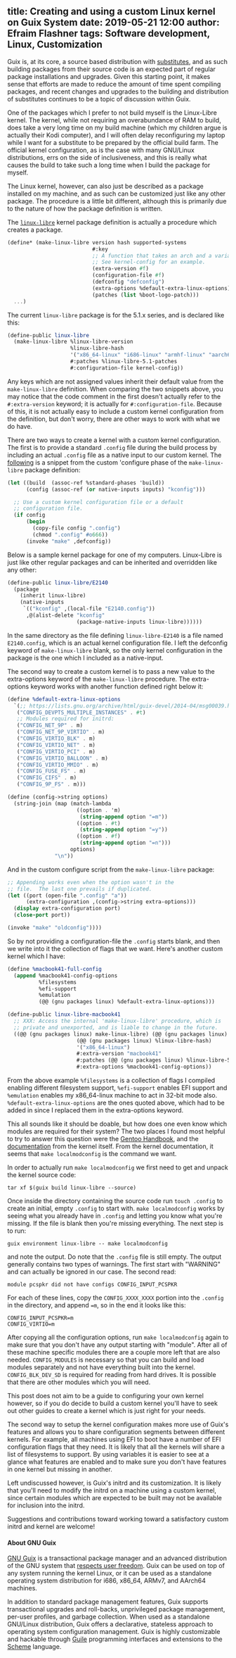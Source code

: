 title: Creating and using a custom Linux kernel on Guix System
date: 2019-05-21 12:00
author: Efraim Flashner
tags: Software development, Linux, Customization
---

Guix is, at its core, a source based distribution with
[substitutes](https://www.gnu.org/software/guix/manual/en/html_node/Substitutes.html),
and as such building packages from their source code is an expected part
of regular package installations and upgrades.  Given this starting
point, it makes sense that efforts are made to reduce the amount of time
spent compiling packages, and recent changes and upgrades to the
building and distribution of substitutes continues to be a topic of
discussion within Guix.

One of the packages which I prefer to not build myself is the
Linux-Libre kernel.  The kernel, while not requiring an overabundance of
RAM to build, does take a very long time on my build machine (which my
children argue is actually their Kodi computer), and I will often delay
reconfiguring my laptop while I want for a substitute to be prepared by
the official build farm.  The official kernel configuration, as is the
case with many GNU/Linux distributions, errs on the side of
inclusiveness, and this is really what causes the build to take such a
long time when I build the package for myself.

The Linux kernel, however, can also just be described as a package
installed on my machine, and as such can be customized just like any
other package.  The procedure is a little bit different, although this
is primarily due to the nature of how the package definition is written.

The
[`linux-libre`](https://git.savannah.gnu.org/cgit/guix.git/tree/gnu/packages/linux.scm#n294)
kernel package definition is actually a procedure
which creates a package.

```scheme
(define* (make-linux-libre version hash supported-systems
                           #:key
                           ;; A function that takes an arch and a variant.
                           ;; See kernel-config for an example.
                           (extra-version #f)
                           (configuration-file #f)
                           (defconfig "defconfig")
                           (extra-options %default-extra-linux-options)
                           (patches (list %boot-logo-patch)))
  ...)
```

The current `linux-libre` package is for the 5.1.x series, and is
declared like this:

```scheme
(define-public linux-libre
  (make-linux-libre %linux-libre-version
                    %linux-libre-hash
                    '("x86_64-linux" "i686-linux" "armhf-linux" "aarch64-linux")
                    #:patches %linux-libre-5.1-patches
                    #:configuration-file kernel-config))
```

Any keys which are not assigned values inherit their default value from
the `make-linux-libre` definition.  When comparing the two snippets above,
you may notice that the code comment in the first doesn't actually refer
to the `#:extra-version` keyword; it is actually for `#:configuration-file`.
Because of this, it is not actually easy to include a custom kernel
configuration from the definition, but don't worry, there are other ways
to work with what we do have.

There are two ways to create a kernel with a custom kernel configuration.
The first is to provide a standard `.config` file during the build
process by including an actual `.config` file as a native input to our
custom kernel.  The
[following](https://git.savannah.gnu.org/cgit/guix.git/tree/gnu/packages/linux.scm#n379)
is a snippet from the custom 'configure phase of the `make-linux-libre`
package definition:

```scheme
(let ((build  (assoc-ref %standard-phases 'build))
      (config (assoc-ref (or native-inputs inputs) "kconfig")))

  ;; Use a custom kernel configuration file or a default
  ;; configuration file.
  (if config
      (begin
        (copy-file config ".config")
        (chmod ".config" #o666))
      (invoke "make" ,defconfig))
```

Below is a sample kernel package for one of my computers.  Linux-Libre
is just like other regular packages and can be inherited and overridden
like any other:

```scheme
(define-public linux-libre/E2140
  (package
    (inherit linux-libre)
    (native-inputs
     `(("kconfig" ,(local-file "E2140.config"))
      ,@(alist-delete "kconfig"
                      (package-native-inputs linux-libre))))))
```

In the same directory as the file defining `linux-libre-E2140` is a file
named `E2140.config`, which is an actual kernel configuration file.  I
left the defconfig keyword of `make-linux-libre` blank, so the only
kernel configuration in the package is the one which I included as a
native-input.

The second way to create a custom kernel is to pass a new value to the
extra-options keyword of the `make-linux-libre` procedure.  The
extra-options keyword works with another function defined right below it:

```scheme
(define %default-extra-linux-options
  `(;; https://lists.gnu.org/archive/html/guix-devel/2014-04/msg00039.html
   ("CONFIG_DEVPTS_MULTIPLE_INSTANCES" . #t)
   ;; Modules required for initrd:
   ("CONFIG_NET_9P" . m)
   ("CONFIG_NET_9P_VIRTIO" . m)
   ("CONFIG_VIRTIO_BLK" . m)
   ("CONFIG_VIRTIO_NET" . m)
   ("CONFIG_VIRTIO_PCI" . m)
   ("CONFIG_VIRTIO_BALLOON" . m)
   ("CONFIG_VIRTIO_MMIO" . m)
   ("CONFIG_FUSE_FS" . m)
   ("CONFIG_CIFS" . m)
   ("CONFIG_9P_FS" . m)))

(define (config->string options)
  (string-join (map (match-lambda
                      ((option . 'm)
                       (string-append option "=m"))
                      ((option . #t)
                       (string-append option "=y"))
                      ((option . #f)
                       (string-append option "=n")))
                    options)
               "\n"))
```

And in the custom configure script from the `make-linux-libre` package:

```scheme
;; Appending works even when the option wasn't in the
;; file.  The last one prevails if duplicated.
(let ((port (open-file ".config" "a"))
      (extra-configuration ,(config->string extra-options)))
  (display extra-configuration port)
  (close-port port))

(invoke "make" "oldconfig"))))
```

So by not providing a configuration-file the `.config` starts blank, and
then we write into it the collection of flags that we want.  Here's
another custom kernel which I have:

```scheme
(define %macbook41-full-config
  (append %macbook41-config-options
          %filesystems
          %efi-support
          %emulation
          (@@ (gnu packages linux) %default-extra-linux-options)))

(define-public linux-libre-macbook41
  ;; XXX: Access the internal 'make-linux-libre' procedure, which is
  ;; private and unexported, and is liable to change in the future.
  ((@@ (gnu packages linux) make-linux-libre) (@@ (gnu packages linux) %linux-libre-version)
                      (@@ (gnu packages linux) %linux-libre-hash)
                      '("x86_64-linux")
                      #:extra-version "macbook41"
                      #:patches (@@ (gnu packages linux) %linux-libre-5.1-patches)
                      #:extra-options %macbook41-config-options))
```

From the above example `%filesystems` is a collection of flags I
compiled enabling different filesystem support, `%efi-support` enables
EFI support and `%emulation` enables my x86_64-linux machine to act in
32-bit mode also. `%default-extra-linux-options` are the ones quoted
above, which had to be added in since I replaced them in the
extra-options keyword.

This all sounds like it should be doable, but how does one even know
which modules are required for their system?  The two places I found
most helpful to try to answer this question were the [Gentoo
Handbook](https://wiki.gentoo.org/wiki/Handbook:AMD64/Installation/Kernel),
and the
[documentation](https://www.kernel.org/doc/html/latest/admin-guide/README.html?highlight=localmodconfig)
from the kernel itself.  From the kernel documentation, it seems that
`make localmodconfig` is the command we want.

In order to actually run `make localmodconfig` we first need to get and
unpack the kernel source code:

```shell
tar xf $(guix build linux-libre --source)
```

Once inside the directory containing the source code run `touch .config`
to create an initial, empty `.config` to start with.  `make
localmodconfig` works by seeing what you already have in `.config` and
letting you know what you're missing.  If the file is blank then you're
missing everything.  The next step is to run:

```shell
guix environment linux-libre -- make localmodconfig
```

and note the output.  Do note that the `.config` file is still empty.
The output generally contains two types of warnings.  The first start
with "WARNING" and can actually be ignored in our case.  The second read:

```shell
module pcspkr did not have configs CONFIG_INPUT_PCSPKR
```

For each of these lines, copy the `CONFIG_XXXX_XXXX` portion into the
`.config` in the directory, and append `=m`, so in the end it looks
like this:

```shell
CONFIG_INPUT_PCSPKR=m
CONFIG_VIRTIO=m
```

After copying all the configuration options, run `make localmodconfig`
again to make sure that you don't have any output starting with
"module".  After all of these machine specific modules there are a
couple more left that are also needed.  `CONFIG_MODULES` is necessary so
that you can build and load modules separately and not have everything
built into the kernel.  `CONFIG_BLK_DEV_SD` is required for reading from
hard drives.  It is possible that there are other modules which you
will need.

This post does not aim to be a guide to configuring your own kernel
however, so if you do decide to build a custom kernel you'll have to
seek out other guides to create a kernel which is just right for your
needs.

The second way to setup the kernel configuration makes more use of
Guix's features and allows you to share configuration segments between
different kernels.  For example, all machines using EFI to boot have a
number of EFI configuration flags that they need.  It is likely that all
the kernels will share a list of filesystems to support.  By using
variables it is easier to see at a glance what features are enabled and
to make sure you don't have features in one kernel but missing in another.

Left undiscussed however, is Guix's initrd and its customization.  It is
likely that you'll need to modify the initrd on a machine using a custom
kernel, since certain modules which are expected to be built may not be
available for inclusion into the initrd.

Suggestions and contributions toward working toward a satisfactory
custom initrd and kernel are welcome!

#### About GNU Guix

[GNU Guix](https://www.gnu.org/software/guix) is a transactional package
manager and an advanced distribution of the GNU system that [respects
user
freedom](https://www.gnu.org/distros/free-system-distribution-guidelines.html).
Guix can be used on top of any system running the kernel Linux, or it
can be used as a standalone operating system distribution for i686,
x86_64, ARMv7, and AArch64 machines.

In addition to standard package management features, Guix supports
transactional upgrades and roll-backs, unprivileged package management,
per-user profiles, and garbage collection.  When used as a standalone
GNU/Linux distribution, Guix offers a declarative, stateless approach to
operating system configuration management.  Guix is highly customizable
and hackable through [Guile](https://www.gnu.org/software/guile)
programming interfaces and extensions to the
[Scheme](http://schemers.org) language.

